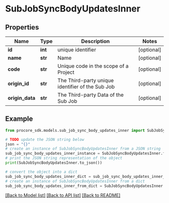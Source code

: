# SubJobSyncBodyUpdatesInner


## Properties

Name | Type | Description | Notes
------------ | ------------- | ------------- | -------------
**id** | **int** | unique identifier | [optional] 
**name** | **str** | Name | [optional] 
**code** | **str** | Unique code in the scope of a Project | [optional] 
**origin_id** | **str** | The Third-party unique identifier of the Sub Job | [optional] 
**origin_data** | **str** | The Third-party Data of the Sub Job | [optional] 

## Example

```python
from procore_sdk.models.sub_job_sync_body_updates_inner import SubJobSyncBodyUpdatesInner

# TODO update the JSON string below
json = "{}"
# create an instance of SubJobSyncBodyUpdatesInner from a JSON string
sub_job_sync_body_updates_inner_instance = SubJobSyncBodyUpdatesInner.from_json(json)
# print the JSON string representation of the object
print(SubJobSyncBodyUpdatesInner.to_json())

# convert the object into a dict
sub_job_sync_body_updates_inner_dict = sub_job_sync_body_updates_inner_instance.to_dict()
# create an instance of SubJobSyncBodyUpdatesInner from a dict
sub_job_sync_body_updates_inner_from_dict = SubJobSyncBodyUpdatesInner.from_dict(sub_job_sync_body_updates_inner_dict)
```
[[Back to Model list]](../README.md#documentation-for-models) [[Back to API list]](../README.md#documentation-for-api-endpoints) [[Back to README]](../README.md)


